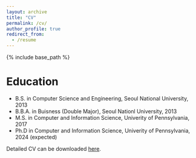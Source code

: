 ```yaml
---
layout: archive
title: "CV"
permalink: /cv/
author_profile: true
redirect_from:
  - /resume
---
```


{% include base_path %}

Education
======
* B.S. in Computer Science and Engineering, Seoul National University, 2013
* B.B.A. in Buisness (Double Major), Seoul Nationl University, 2013
* M.S. in Computer and Information Science, Univerity of Pennsylvania, 2017
* Ph.D in Computer and Information Science, Univerity of Pennsylvania, 2024 (expected)

Detailed CV can be downloaded [here](https://sooyongj.github.io/files/cv_sooyongj.pdf).
